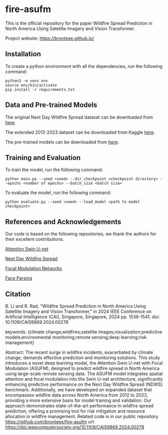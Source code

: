 # fire-asufm
This is the official repository for the paper Wildfire Spread Prediction in North America Using Satellite Imagery and Vision Transformer.

Project website: https://bronteee.github.io/

## Installation

To create a python environment with all the dependencies, run the following command:
```
python3 -m venv env
source env/bin/activate
pip install -r requirements.txt
```

## Data and Pre-trained Models

The original Next Day Wildfire Spread dataset can be downloaded from [here](https://www.kaggle.com/fantineh/next-day-wildfire-spread). 

The extended 2012-2023 dataset can be downloaded from Kaggle [here](https://www.kaggle.com/datasets/bronteli/next-day-wildfire-spread-north-america-2012-2023).

The pre-trained models can be downloaded from [here](https://www.kaggle.com/models/bronteli/attention-swin-u-net-with-focal-modulation-asufm).

## Training and Evaluation

To train the model, run the following command:
```
python main.py --seed <seed> --dir_checkpoint <checkpoint directory> --epochs <number of epochs> --batch_size <batch size> 
```
To evaluate the model, run the following command:
```
python evaluate.py --seed <seed> --load_model <path to model checkpoint>
```

## References and Acknowledgements
Our code is based on the following repositories, we thank the authors for their excellent contributions.

[Attention Swin U-net](https://github.com/NITR098/AttSwinUNet)

[Next Day Wildfire Spread](https://github.com/google-research/google-research/tree/master/simulation_research/next_day_wildfire_spread)

[Focal Modulation Networks](https://github.com/microsoft/FocalNet)

[Face Parsing](https://github.com/Jo-dsa/SemanticSeg/tree/master)

## Citation

B. Li and R. Rad, "Wildfire Spread Prediction in North America Using Satellite Imagery and Vision Transformer," in 2024 IEEE Conference on Artificial Intelligence (CAI), Singapore, Singapore, 2024 pp. 1536-1541.
doi: 10.1109/CAI59869.2024.00278

keywords: {climate change;wildfires;satellite images;visualization;predictive models;environmental monitoring;remote sensing;deep learning;risk management}

Abstract: The recent surge in wildfire incidents, exacerbated by climate change, demands effective prediction and monitoring solutions. This study introduces a novel deep learning model, the Attention Swin U-net with Focal Modulation (ASUFM), designed to predict wildfire spread in North America using large-scale remote sensing data. The ASUFM model integrates spatial attention and focal modulation into the Swin U-net architecture, significantly enhancing predictive performance on the Next Day Wildfire Spread (NDWS) benchmark. Additionally, we have developed an expanded dataset that encompasses wildfire data across North America from 2012 to 2023, providing a more extensive basis for model training and validation. Our approach demonstrates state-of-the-art performance in wildfire spread prediction, offering a promising tool for risk mitigation and resource allocation in wildfire management. Related code is in our public repository https://github.com/bronteee/fire-asufm
url: https://doi.ieeecomputersociety.org/10.1109/CAI59869.2024.00278
